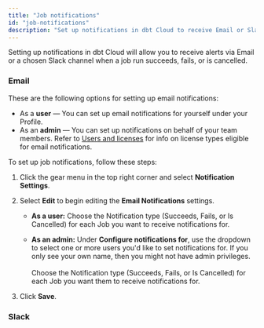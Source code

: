 ```yaml
---
title: "Job notifications"
id: "job-notifications"
description: "Set up notifications in dbt Cloud to receive Email or Slack alerts for job run status."
---
```



Setting up notifications in dbt Cloud will allow you to receive alerts via Email or a chosen Slack channel when a job run succeeds, fails, or is cancelled.

### Email

These are the following options for setting up email notifications:

- As a **user** &mdash; You can set up email notifications for yourself under your Profile. 
- As an **admin** &mdash; You can set up notifications on behalf of your team members. Refer to [Users and licenses](/docs/cloud/manage-access/seats-and-users) for info on license types eligible for email notifications.

To set up job notifications, follow these steps:

1. Click the gear menu in the top right corner and select **Notification Settings**.

2. Select **Edit** to begin editing the **Email Notifications** settings.
    - **As a user:** Choose the Notification type (Succeeds, Fails, or Is Cancelled) for each Job you want to receive notifications for.

    - **As an admin:**  Under **Configure notifications for**, use the dropdown to select one or more users you'd like to set notifications for. If you only see your own name, then you might not have admin privileges. <br /><br />
    Choose the Notification type (Succeeds, Fails, or Is Cancelled) for each Job you want them to receive notifications for.

3. Click **Save**.
    <Lightbox src="/img/docs/dbt-cloud/using-dbt-cloud/email-notifications.png" title="Configuring Email Notifications"/>

### Slack

<Snippet path="slack-notifications-config-steps" />
